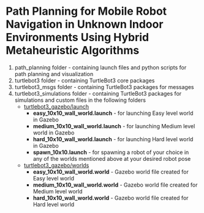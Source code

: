 # Path Planning for Mobile Robot Navigation in Unknown Indoor Environments Using Hybrid Metaheuristic Algorithms
1. path_planning folder - containing launch files and python scripts for path planning and visualization
2. turtlebot3 folder - containing TurtleBot3 core packages
3. turtlebot3_msgs folder - containing TurtleBot3 packages for messages
4. turtlebot3_simulations folder - containing TurtleBot3 packages for simulations and custom files in the following folders
   - [turtlebot3_gazebo/launch](https://github.com/chingmay131/robot-path-planning-hybrid-pso/tree/master/src/turtlebot3_simulations/turtlebot3_gazebo/launch)
     - **easy_10x10_wall_world.launch** - for launching Easy level world in Gazebo
     - **medium_10x10_wall_world.launch** - for launching Medium level world in Gazebo
     - **hard_10x10_wall_world.launch** - for launching Hard level world in Gazebo
     - **spawn_10x10.launch** - for spawning a robot of your choice in any of the worlds mentioned above at your desired robot pose
   - [turtlebot3_gazebo/worlds](https://github.com/chingmay131/robot-path-planning-hybrid-pso/tree/master/src/turtlebot3_simulations/turtlebot3_gazebo/worlds)
     - **easy_10x10_wall_world.world** - Gazebo world file created for Easy level world
     - **medium_10x10_wall_world.world** - Gazebo world file created for Medium level world
     - **hard_10x10_wall_world.world** - Gazebo world file created for Hard level world
